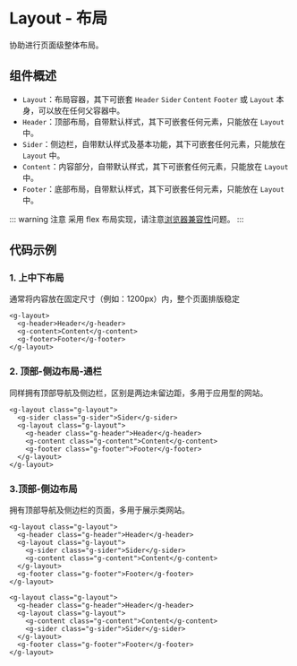 # Layout - 布局

协助进行页面级整体布局。

## 组件概述

- `Layout`：布局容器，其下可嵌套 `Header` `Sider` `Content` `Footer` 或 `Layout` 本身，可以放在任何父容器中。
- `Header`：顶部布局，自带默认样式，其下可嵌套任何元素，只能放在 `Layout` 中。
- `Sider`：侧边栏，自带默认样式及基本功能，其下可嵌套任何元素，只能放在 `Layout` 中。
- `Content`：内容部分，自带默认样式，其下可嵌套任何元素，只能放在 `Layout` 中。
- `Footer`：底部布局，自带默认样式，其下可嵌套任何元素，只能放在 `Layout` 中。

::: warning 注意
采用 flex 布局实现，请注意[浏览器兼容性](https://caniuse.com/#search=flex)问题。
:::

## 代码示例

### 1. 上中下布局

通常将内容放在固定尺寸（例如：1200px）内，整个页面排版稳定

<ClientOnly>
<layout-demo-1></layout-demo-1>
</ClientOnly>

```vue
<g-layout>
  <g-header>Header</g-header>
  <g-content>Content</g-content>
  <g-footer>Footer</g-footer>
</g-layout>
```

### 2. 顶部-侧边布局-通栏

同样拥有顶部导航及侧边栏，区别是两边未留边距，多用于应用型的网站。

<ClientOnly>
<layout-demo-2></layout-demo-2>
</ClientOnly>

```vue
<g-layout class="g-layout">
  <g-sider class="g-sider">Sider</g-sider>
  <g-layout class="g-layout">
    <g-header class="g-header">Header</g-header>
    <g-content class="g-content">Content</g-content>
    <g-footer class="g-footer">Footer</g-footer>        
  </g-layout>
</g-layout>
```

### 3.顶部-侧边布局

拥有顶部导航及侧边栏的页面，多用于展示类网站。

<ClientOnly>
<layout-demo-3></layout-demo-3>
</ClientOnly>


```vue
<g-layout class="g-layout">
  <g-header class="g-header">Header</g-header>
  <g-layout class="g-layout">
    <g-sider class="g-sider">Sider</g-sider>
    <g-content class="g-content">Content</g-content>
  </g-layout>
  <g-footer class="g-footer">Footer</g-footer>        
</g-layout>
```

<ClientOnly>
<layout-demo-4></layout-demo-4>
</ClientOnly>

```vue
<g-layout class="g-layout">
  <g-header class="g-header">Header</g-header>
  <g-layout class="g-layout">
    <g-content class="g-content">Content</g-content>
    <g-sider class="g-sider">Sider</g-sider>
  </g-layout>
  <g-footer class="g-footer">Footer</g-footer>        
</g-layout>
```
